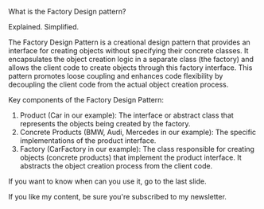What is the Factory Design pattern?

Explained. Simplified.

The Factory Design Pattern is a creational design pattern that provides an interface for creating objects without specifying their concrete classes. 
It encapsulates the object creation logic in a separate class (the factory) and allows the client code to create objects through this factory interface. 
This pattern promotes loose coupling and enhances code flexibility by decoupling the client code from the actual object creation process.

Key components of the Factory Design Pattern:

1. Product (Car in our example): The interface or abstract class that represents the objects being created by the factory.
2. Concrete Products (BMW, Audi, Mercedes in our example): The specific implementations of the product interface.
3. Factory (CarFactory in our example): The class responsible for creating objects (concrete products) that implement the product interface. It abstracts the object creation process from the client code.

If you want to know when can you use it, go to the last slide. 

If you like my content, be sure you're subscribed to my newsletter.